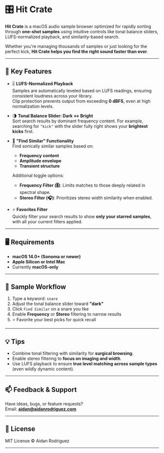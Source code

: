 # 🎛️ Hit Crate

**Hit Crate** is a macOS audio sample browser optimized for rapidly sorting through **one-shot samples** using intuitive controls like tonal balance sliders, LUFS-normalized playback, and similarity-based search.

Whether you're managing thousands of samples or just looking for the perfect kick, **Hit Crate helps you find the right sound faster than ever**.

---

## 🧠 Key Features

- 🎚️ **LUFS-Normalized Playback**  
  Samples are automatically leveled based on LUFS readings, ensuring consistent loudness across your library.  
  Clip protection prevents output from exceeding **0 dBFS**, even at high normalization levels.

- 🌗 **Tonal Balance Slider: Dark ↔ Bright**  
  Sort search results by dominant frequency content. For example, searching for `"kick"` with the slider fully right shows your **brightest kicks** first.

- 🎯 **"Find Similar" Functionality**  
  Find sonically similar samples based on:
  - **Frequency content**
  - **Amplitude envelope**
  - **Transient structure**

  Additional toggle options:
  - **Frequency Filter (🎚️)**: Limits matches to those deeply related in spectral shape.
  - **Stereo Filter (🎧)**: Prioritizes stereo width similarity when enabled.

- ⭐ **Favorites Filter**  
  Quickly filter your search results to show **only your starred samples**, with all your current filters applied.

---

## 🖥️ Requirements

- **macOS 14.0+ (Sonoma or newer)**
- **Apple Silicon or Intel Mac**
- Currently **macOS-only**

---

## 📁 Sample Workflow

1. Type a keyword: `snare`
2. Adjust the tonal balance slider toward **"dark"**
3. Click `Find Similar` on a snare you like
4. Enable **Frequency** or **Stereo** filtering to narrow results
5. ⭐ Favorite your best picks for quick recall

---

## 💡 Tips

- Combine tonal filtering with similarity for **surgical browsing**.
- Enable stereo filtering to **focus on imaging and width**.
- Use LUFS playback to ensure **true level matching across sample types** (even wildly dynamic content).

---

## 📫 Feedback & Support

Have ideas, bugs, or feature requests?  
Email: **[aidan@aidanrodriguez.com](mailto:aidan@aidanrodriguez.com)**

---

## 📜 License

MIT License © Aidan Rodriguez

---

